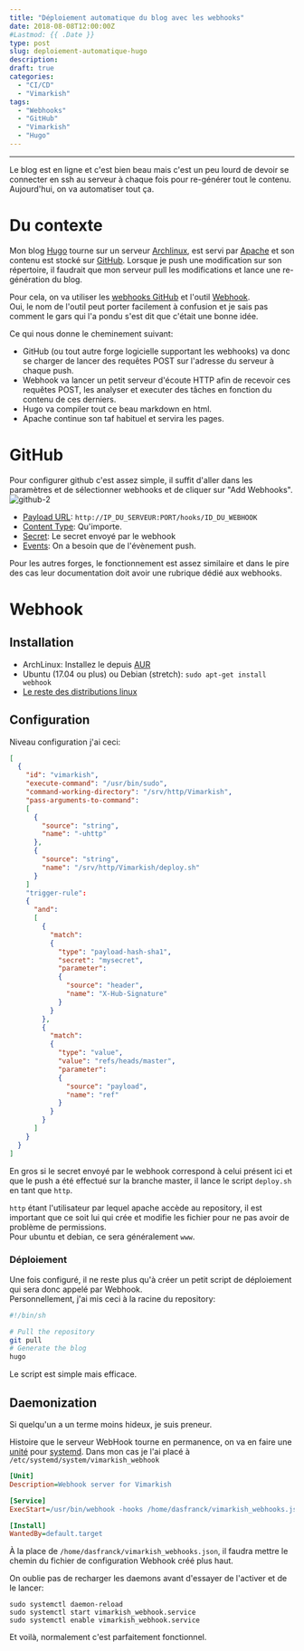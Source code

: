 ```yaml
---
title: "Déploiement automatique du blog avec les webhooks"
date: 2018-08-08T12:00:00Z
#Lastmod: {{ .Date }}
type: post
slug: deploiement-automatique-hugo
description: 
draft: true
categories:
  - "CI/CD"
  - "Vimarkish"
tags:
  - "Webhooks"
  - "GitHub"
  - "Vimarkish"
  - "Hugo"
---
```



---

Le blog est en ligne et c'est bien beau mais c'est un peu lourd de devoir se connecter en ssh au serveur à chaque fois pour re-générer tout le contenu.  
Aujourd'hui, on va automatiser tout ça.

<!--more-->
# Du contexte

Mon blog [Hugo](https://gohugo.io/) tourne sur un serveur [Archlinux](https://archlinux.fr), est servi par [Apache](https://httpd.apache.org/) et son contenu est stocké sur [GitHub](https://github.com/DasFranck/Vimarkish).
Lorsque je push une modification sur son répertoire, il faudrait que mon serveur pull les modifications et lance une re-génération du blog.

Pour cela, on va utiliser les [webhooks GitHub](https://developer.github.com/webhooks/) et l'outil [Webhook](https://github.com/adnan/webhook/).  
Oui, le nom de l'outil peut porter facilement à confusion et je sais pas comment le gars qui l'a pondu s'est dit que c'était une bonne idée.

Ce qui nous donne le cheminement suivant:

- GitHub (ou tout autre forge logicielle supportant les webhooks) va donc se charger de lancer des requêtes POST sur l'adresse du serveur à chaque push.  
- Webhook va lancer un petit serveur d'écoute HTTP afin de recevoir ces requêtes POST, les analyser et executer des tâches en fonction du contenu de ces derniers.  
- Hugo va compiler tout ce beau markdown en html.
- Apache continue son taf habituel et servira les pages.  


# GitHub
Pour configurer github c'est assez simple, il suffit d'aller dans les paramètres et de sélectionner webhooks et de cliquer sur "Add Webhooks".  
![github-2](/images/deploiement-automatique-hugo/github-2.png)  

- [Payload URL](https://developer.github.com/webhooks/creating/#payload-url): `http://IP_DU_SERVEUR:PORT/hooks/ID_DU_WEBHOOK`
- [Content Type](https://developer.github.com/webhooks/creating/#content-type): Qu'importe.
- [Secret](https://developer.github.com/webhooks/creating/#secret): Le secret envoyé par le webhook
- [Events](https://developer.github.com/webhooks/creating/#events): On a besoin que de l'évènement push.

Pour les autres forges, le fonctionnement est assez similaire et dans le pire des cas leur documentation doit avoir une rubrique dédié aux webhooks.

# Webhook
## Installation
- ArchLinux: Installez le depuis [AUR](https://aur.archlinux.org/packages/webhook/)
- Ubuntu (17.04 ou plus) ou Debian (stretch): ```sudo apt-get install webhook```
- [Le reste des distributions linux](https://github.com/adnanh/webhook/#installation)

## Configuration
Niveau configuration j'ai ceci:
```json
[
  {
    "id": "vimarkish",
    "execute-command": "/usr/bin/sudo",
    "command-working-directory": "/srv/http/Vimarkish",
    "pass-arguments-to-command":
    [
      { 
        "source": "string",
        "name": "-uhttp"
      },
      {
        "source": "string",
        "name": "/srv/http/Vimarkish/deploy.sh"
      } 
    ]
    "trigger-rule":
    {
      "and":
      [
        {
          "match":
          {
            "type": "payload-hash-sha1",
            "secret": "mysecret",
            "parameter":
            {
              "source": "header",
              "name": "X-Hub-Signature"
            }
          }
        },
        {
          "match":
          {
            "type": "value",
            "value": "refs/heads/master",
            "parameter":
            {
              "source": "payload",
              "name": "ref"
            }
          }
        }
      ]
    }
  }
]
```

En gros si le secret envoyé par le webhook correspond à celui présent ici et que le push a été effectué sur la branche master, il lance le script `deploy.sh` en tant que `http`.

`http` étant l'utilisateur par lequel apache accède au repository, il est important que ce soit lui qui crée et modifie les fichier pour ne pas avoir de problème de permissions.  
Pour ubuntu et debian, ce sera généralement `www`.

### Déploiement
Une fois configuré, il ne reste plus qu'à créer un petit script de déploiement qui sera donc appelé par Webhook.  
Personnellement, j'ai mis ceci à la racine du repository:
```sh
#!/bin/sh

# Pull the repository
git pull
# Generate the blog
hugo
```

Le script est simple mais efficace.

## Daemonization
Si quelqu'un a un terme moins hideux, je suis preneur.  

Histoire que le serveur WebHook tourne en permanence, on va en faire une [unité](https://access.redhat.com/documentation/fr-fr/red_hat_enterprise_linux/7/html/system_administrators_guide/sect-managing_services_with_systemd-unit_files) pour [systemd](https://access.redhat.com/documentation/fr-fr/red_hat_enterprise_linux/7/html/system_administrators_guide/chap-managing_services_with_systemd). Dans mon cas je l'ai placé à `/etc/systemd/system/vimarkish_webhook`

```ini
[Unit]
Description=Webhook server for Vimarkish

[Service]
ExecStart=/usr/bin/webhook -hooks /home/dasfranck/vimarkish_webhooks.json

[Install]
WantedBy=default.target
```
À la place de `/home/dasfranck/vimarkish_webhooks.json`, il faudra mettre le chemin du fichier de configuration Webhook créé plus haut.

On oublie pas de recharger les daemons avant d'essayer de l'activer et de le lancer:
```
sudo systemctl daemon-reload
sudo systemctl start vimarkish_webhook.service
sudo systemctl enable vimarkish_webhook.service
```

Et voilà, normalement c'est parfaitement fonctionnel.